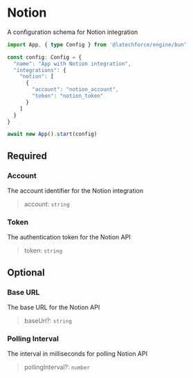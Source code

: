 # Notion

A configuration schema for Notion integration

```ts
import App, { type Config } from '@latechforce/engine/bun'

const config: Config = {
  "name": "App with Notion integration",
  "integrations": {
    "notion": [
      {
        "account": "notion_account",
        "token": "notion_token"
      }
    ]
  }
}

await new App().start(config)
```
## Required

### Account

The account identifier for the Notion integration
>account: `string`

### Token

The authentication token for the Notion API
>token: `string`

## Optional

### Base URL

The base URL for the Notion API
>baseUrl?: `string`

### Polling Interval

The interval in milliseconds for polling Notion API
>pollingInterval?: `number`

